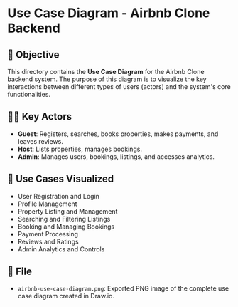 # Use Case Diagram - Airbnb Clone Backend

## 📌 Objective
This directory contains the **Use Case Diagram** for the Airbnb Clone backend system. The purpose of this diagram is to visualize the key interactions between different types of users (actors) and the system's core functionalities.

## 🧑‍💻 Key Actors
- **Guest**: Registers, searches, books properties, makes payments, and leaves reviews.
- **Host**: Lists properties, manages bookings.
- **Admin**: Manages users, bookings, listings, and accesses analytics.

## 🧩 Use Cases Visualized
- User Registration and Login
- Profile Management
- Property Listing and Management
- Searching and Filtering Listings
- Booking and Managing Bookings
- Payment Processing
- Reviews and Ratings
- Admin Analytics and Controls

## 📎 File
- `airbnb-use-case-diagram.png`: Exported PNG image of the complete use case diagram created in Draw.io.

